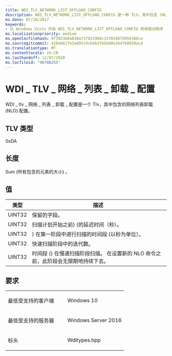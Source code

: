 ```yaml
---
title: WDI_TLV_NETWORK_LIST_OFFLOAD_CONFIG
description: WDI_TLV_NETWORK_LIST_OFFLOAD_CONFIG 是一种 TLV，其中包含 (NLO) 配置的网络列表卸载。
ms.date: 07/18/2017
keywords:
- 从 Windows Vista 开始 WDI_TLV_NETWORK_LIST_OFFLOAD_CONFIG 网络驱动程序
ms.localizationpriority: medium
ms.openlocfilehash: 9f3923b0a838a72f821908c15f83d87d956386ce
ms.sourcegitcommit: 418e6617e2a695c9cb4b37b5b60e264760858acd
ms.translationtype: MT
ms.contentlocale: zh-CN
ms.lasthandoff: 12/07/2020
ms.locfileid: "96788255"
---
```

# <a name="wdi_tlv_network_list_offload_config"></a>WDI \_ TLV \_ 网络 \_ 列表 \_ 卸载 \_ 配置


WDI \_ tlv \_ 网络 \_ 列表 \_ 卸载 \_ 配置是一个 Tlv，其中包含的网络列表卸载 (NLO) 配置。

## <a name="tlv-type"></a>TLV 类型


0xDA

## <a name="length"></a>长度


Sum (所有包含的元素的大小) 。

## <a name="values"></a>值


| 类型   | 描述                                                                                                           |
|--------|-----------------------------------------------------------------------------------------------------------------------|
| UINT32 | 保留的字段。                                                                                                       |
| UINT32 | 扫描计划开始之前)  (的延迟时间（秒）。                                                               |
| UINT32 | ) 在第一阶段中进行扫描的时间段 (以秒为单位）。                                                                   |
| UINT32 | 快速扫描阶段中的迭代数。                                                                      |
| UINT32 | 时间段 () 在慢速扫描阶段扫描。 在设置新的 NLO 命令之前，此阶段会无限期地持续下去。 |

 

<a name="requirements"></a>要求
------------

<table>
<colgroup>
<col width="50%" />
<col width="50%" />
</colgroup>
<tbody>
<tr class="odd">
<td><p>最低受支持的客户端</p></td>
<td><p>Windows 10</p></td>
</tr>
<tr class="even">
<td><p>最低受支持的服务器</p></td>
<td><p>Windows Server 2016</p></td>
</tr>
<tr class="odd">
<td><p>标头</p></td>
<td>Wditypes.hpp</td>
</tr>
</tbody>
</table>

 

 




